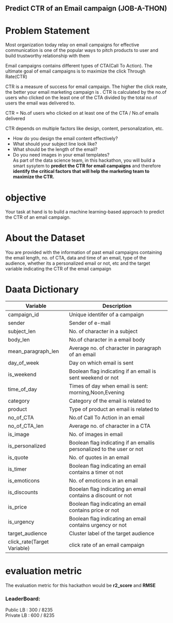 ## Predict CTR of an Email campaign (JOB-A-THON) 
<!--  -->     

# Problem Statement        
Most organization today relay on email campaigns for effective communication is one of the popular ways to pitch products to user and build trustworthy relationship with them         

Email campaigns contains different types of CTA(Call To Action). The ultimate goal of email campaigns is to maximize the click Through Rate(CTR)    

CTR is a measure of success for email campaign. The higher the click reate, the better your email marketing campaign is . CTR is calculated by the no.of users who clicked on the least one of the CTA divided by the total no.of users the email was delivered to.           

CTR = No.of users who clicked on at least one of the CTA / No.of emails delivered              

CTR depends on multiple factors like design, content, personalization, etc.      
   * How do you design the email content effectively?       
   * What should your subject line look like?        
   * What should be the length of the email?        
   * Do you need images in your email templates?       
As part of the data science team, in this hackathon, you will build a smart sysytem to **predict the CTR for email campaigns** and therefore **identify the critical factors that will help the marketing team to maximize the CTR.**       

# objective 
Your task at hand is to build a machine learning-based approach to predict the CTR of an email campaign.        

# About the Dataset        
You are provided with the information of past email campaigns containing the email length, no. of CTA, data and time of an email, type of the audience, whether its a personalized email or not, etc and the target variable indicating the CTR of the email campaign        

# Daata Dictionary      
|Variable | Description|      
| ---------| -------------|           
| campaign_id| Unique identifer of a campaign|       
| sender| Sender of e-mail|
|subject_len| No. of character in a subject|        
| body_len| No.of character in a email body|   
| mean_paragraph_len| Average no. of character in paragraph of an email|
| day_of_week| Day on which email is sent|         
|is_weekend| Boolean flag indicating if an email is sent weekend or not|        
|time_of_day| Times of day when email is sent: morning,Noon,Evening|
category| Category of the email is related to |
|product| Type of product an email is related to |
| no_of_CTA| No.of Call To Action in an email|
|no_of_CTA_len| Average no. of character in a CTA|
|is_image| No. of images in email|
|is_personalized| Boolean flag indicating if an emailis personalized to the user or not|    
| is_quote| No. of quotes in an email| 
| is_timer| Boolean flag indicating an email contains a timer ot not|
|is_emoticons| No. of emoticons in an email|
|is_discounts| Booelan flag indicating an email contains a discount or not|
|is_price| Boolean flag indicating an email contains price or not|
|is_urgency| Boolean flag indicating an email contains urgency or not|
|target_audience| Cluster label of the target audience|
|click_rate(Target Variable)| click rate of an email campaign|            

# evaluation metric          
The evaluation metric for this hackathon would be **r2_score** and **RMSE**           


### LeaderBoard:    
Public LB : 300 / 8235             
Private LB : 600 / 8235 
